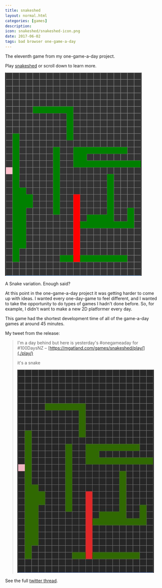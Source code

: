 ```yaml
---
title: snakeshed
layout: normal.html
categories: [games]
description:
icon: snakeshed/snakeshed-icon.png
date: 2017-06-02
tags: bad browser one-game-a-day
---
```

The eleventh game from my one-game-a-day project.

Play [snakeshed](./play/) or scroll down to learn more.

![snakeshed screenshot](./snakeshed.png)

A Snake variation. Enough said?

At this point in the one-game-a-day project it was getting harder to come up with ideas. I wanted every one-day-game to feel different, and I wanted to take the opportunity to do types of games I hadn't done before. So, for example, I didn't want to make a new 2D platformer every day.

This game had the shortest development time of all of the game-a-day games at around 45 minutes.

My tweet from the release:

> I'm a day behind but here is yesterday's #onegameaday for #100DaysNZ – [https://mgatland.com/games/snakeshed/play/](./play/)
> 
> it's a snake
>
> ![](./snakeshed-tweet.jpg)

See the full [twitter thread](https://twitter.com/mgatland/status/870588569001185281).
